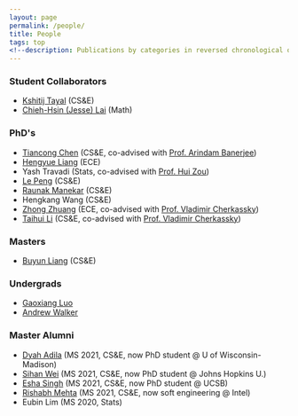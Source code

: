 ```yaml
---
layout: page
permalink: /people/
title: People
tags: top
<!--description: Publications by categories in reversed chronological order. -->
---
```


### Student Collaborators
- [Kshitij Tayal](https://www.kshitijtayal.com/) (CS&E)
- [Chieh-Hsin (Jesse) Lai](https://math.umn.edu/directory/chieh-hsin-jesse-lai) (Math)

### PhD's

- [Tiancong Chen](https://sites.google.com/view/tiancong-chen) (CS&E, co-advised with [Prof. Arindam Banerjee](https://arindam.cs.illinois.edu/))
- [Hengyue Liang](https://scholar.google.com/citations?user=aWVo5AEAAAAJ) (ECE)
- Yash Travadi (Stats, co-advised with [Prof. Hui Zou](http://users.stat.umn.edu/~zouxx019/))
- [Le Peng](https://sites.google.com/view/le-peng/) (CS&E)
- [Raunak Manekar](https://scholar.google.com/citations?user=ct6Om_wAAAAJ&hl=en) (CS&E)
- Hengkang Wang (CS&E)
- [Zhong Zhuang](https://scholar.google.com/citations?user=rGGxUQEAAAAJ) (ECE, co-advised with [Prof. Vladimir Cherkassky](http://people.ece.umn.edu/~cherkass/))
- [Taihui Li](https://taihui.github.io/) (CS&E, co-advised with [Prof. Vladimir Cherkassky](http://people.ece.umn.edu/~cherkass/))


### Masters
- [Buyun Liang](https://www.linkedin.com/in/buyun-liang/) (CS&E)

### Undergrads
- [Gaoxiang Luo](https://gaoxiangluo.github.io/index.html)
- [Andrew Walker](https://www.linkedin.com/in/andrewwalker-mn/)

<!-- ### PhD Alumni -->

### Master Alumni

- [Dyah Adila](https://sites.google.com/view/dyahadila/) (MS 2021, CS&E, now PhD student @ U of Wisconsin-Madison)
- [Sihan Wei](https://www.linkedin.com/in/sihanwei/) (MS 2021, CS&E, now PhD student @ Johns Hopkins U.)
- [Esha Singh](https://www.linkedin.com/in/esha-singh-582a17116/) (MS 2021, CS&E, now PhD student @ UCSB)
- [Rishabh Mehta](https://scholar.google.com/citations?user=BlkhvnAAAAAJ) (MS 2021, CS&E, now soft engineering @ Intel)
- Eubin Lim (MS 2020, Stats)
